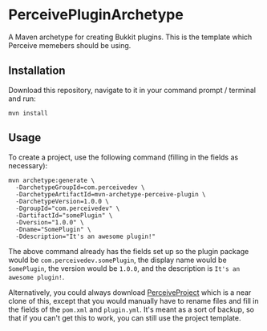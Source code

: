 # PerceivePluginArchetype
A Maven archetype for creating Bukkit plugins. This is the template which Perceive memebers should be using.

## Installation
Download this repository, navigate to it in your command prompt / terminal and run:

    mvn install
   
## Usage
To create a project, use the following command (filling in the fields as necessary):

    mvn archetype:generate \
      -DarchetypeGroupId=com.perceivedev \
      -DarchetypeArtifactId=mvn-archetype-perceive-plugin \
      -DarchetypeVersion=1.0.0 \
      -DgroupId="com.perceivedev" \
      -DartifactId="somePlugin" \
      -Dversion="1.0.0" \
      -Dname="SomePlugin" \
      -Ddescription="It's an awesome plugin!"
      
The above command already has the fields set up so the plugin package would be `com.perceivedev.somePlugin`, the display name would be `SomePlugin`, the version would be `1.0.0`, and the description is `It's an awesome plugin!`.

Alternatively, you could always download [PerceiveProject](https://www.github.com/PerceiveDev/PerceiveProject) which is a near clone of this, except that you would manually have to rename files and fill in the fields of the `pom.xml` and `plugin.yml`. It's meant as a sort of backup, so that if you can't get this to work, you can still use the project template.
